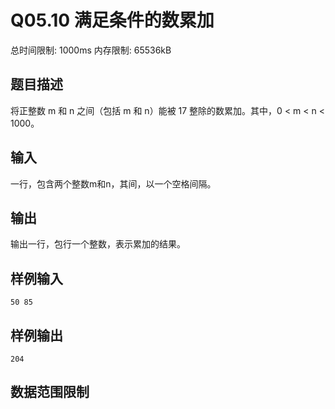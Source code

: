 # Q05.10 满足条件的数累加

总时间限制: 1000ms 内存限制: 65536kB

## 题目描述   
将正整数 m 和 n 之间（包括 m 和 n）能被 17 整除的数累加。其中，0 < m < n < 1000。

## 输入   
一行，包含两个整数m和n，其间，以一个空格间隔。

## 输出   
输出一行，包行一个整数，表示累加的结果。

## 样例输入

    50 85

## 样例输出

    204

## 数据范围限制


